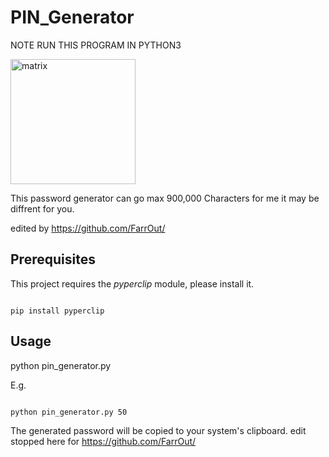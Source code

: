 # PIN_Generator
NOTE RUN THIS PROGRAM IN PYTHON3 

<img src="https://simonsayspsychstuff.files.wordpress.com/2015/05/matrix-gif-3.gif" alt="matrix" width="200"/>

This password generator can go max 900,000 Characters for me it may be diffrent for you.

edited by https://github.com/FarrOut/
## Prerequisites
This project requires the _pyperclip_ module, please install it.

```

pip install pyperclip

```

## Usage
python pin_generator.py <password length>

E.g.

```

python pin_generator.py 50

```

The generated password will be copied to your system's clipboard.
edit stopped here for https://github.com/FarrOut/
